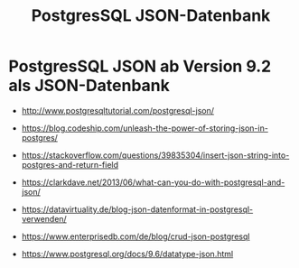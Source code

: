 ﻿---
layout: post
title:  PostgresSQL JSON-Datenbank 
categories: [JSON]
tags: [JSON, Schema, dotnet, pqsql]
---

# PostgresSQL JSON ab Version 9.2 als JSON-Datenbank 

* <http://www.postgresqltutorial.com/postgresql-json/>

* <https://blog.codeship.com/unleash-the-power-of-storing-json-in-postgres/>

* <https://stackoverflow.com/questions/39835304/insert-json-string-into-postgres-and-return-field> 

* <https://clarkdave.net/2013/06/what-can-you-do-with-postgresql-and-json/>

* <https://datavirtuality.de/blog-json-datenformat-in-postgresql-verwenden/>

* <https://www.enterprisedb.com/de/blog/crud-json-postgresql>

* <https://www.postgresql.org/docs/9.6/datatype-json.html>